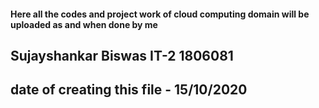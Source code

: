 #### Here all the codes and project work of cloud computing domain will be uploaded as and when done by me
## Sujayshankar Biswas IT-2 1806081
## date of creating this file - 15/10/2020
